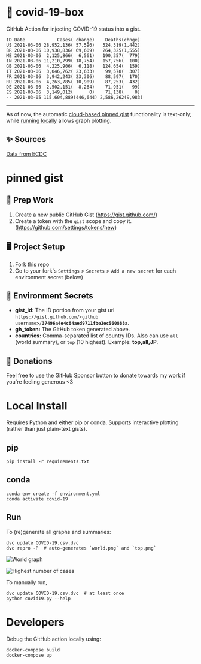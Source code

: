 # 🏥 covid-19-box

GitHub Action for injecting COVID-19 status into a gist.

```
ID Date            Cases( change)    Deaths(chnge)
US 2021-03-06 28,952,136( 57,596)   524,319(1,442)
BR 2021-03-06 10,938,836( 69,609)   264,325(1,555)
ME 2021-03-06  2,125,866(  6,561)   190,357(  779)
IN 2021-03-06 11,210,799( 18,754)   157,756(  100)
GB 2021-03-06  4,225,906(  6,118)   124,654(  159)
IT 2021-03-06  3,046,762( 23,633)    99,578(  307)
FR 2021-03-06  3,942,243( 23,306)    88,597(  170)
RU 2021-03-06  4,263,785( 10,909)    87,253(  432)
DE 2021-03-06  2,502,151(  8,264)    71,951(   99)
ES 2021-03-06  3,149,012(      0)    71,138(    0)
-- 2021-03-05 115,604,889(446,644) 2,586,262(9,983)
```

---

As of now, the automatic [cloud-based pinned gist](#pinned-gist) functionality is text-only;
while [running locally](#local-install) allows graph plotting.

## ✨ Sources

[Data from ECDC](https://www.ecdc.europa.eu/en/publications-data/download-todays-data-geographic-distribution-covid-19-cases-worldwide)

# pinned gist

## 🎒 Prep Work
1. Create a new public GitHub Gist (https://gist.github.com/)
1. Create a token with the `gist` scope and copy it. (https://github.com/settings/tokens/new)

## 🖥 Project Setup
1. Fork this repo
1. Go to your fork's `Settings` > `Secrets` > `Add a new secret` for each environment secret (below)

## 🤫 Environment Secrets
- **gist_id:** The ID portion from your gist url `https://gist.github.com/<github username>/`**`37496a4e4c84aed9711fbe3ec560888a`**.
- **gh_token:** The GitHub token generated above.
- **countries:** Comma-separated list of country IDs. Also can use `all` (world summary), or `top` (10 highest). Example: **top,all,JP**.

## 💸 Donations

Feel free to use the GitHub Sponsor button to donate towards my work if you're feeling generous <3

# Local Install

Requires Python and either pip or conda. Supports interactive plotting (rather than just plain-text gists).

## pip

```
pip install -r requirements.txt
```

## conda

```
conda env create -f environment.yml
conda activate covid-19
```

## Run

To (re)generate all graphs and summaries:

```
dvc update COVID-19.csv.dvc
dvc repro -P  # auto-generates `world.png` and `top.png`
```

![World graph](world.png)

![Highest number of cases](top.png)

To manually run,

```
dvc update COVID-19.csv.dvc  # at least once
python covid19.py --help
```

# Developers

Debug the GitHub action locally using:

```
docker-compose build
docker-compose up
```
